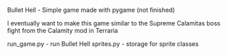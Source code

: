 Bullet Hell - Simple game made with pygame (not finished)

I eventually want to make this game similar to the Supreme Calamitas boss fight from the Calamity mod in Terraria

run_game.py - run Bullet Hell
sprites.py - storage for sprite classes
